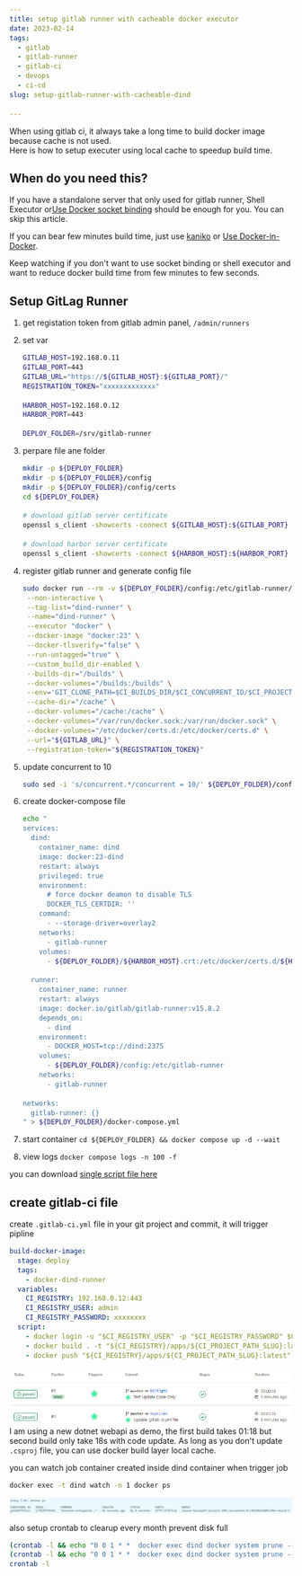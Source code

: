 ```yaml
---
title: setup gitlab runner with cacheable docker executor
date: 2023-02-14
tags:
  - gitlab
  - gitlab-runner
  - gitlab-ci
  - devops
  - ci-cd
slug: setup-gitlab-runner-with-cacheable-dind

---
```


When using gitlab ci, it always take a long time to build docker image because cache is not used.  
Here is how to setup executer using local cache to speedup build time.

<!-- more -->

## When do you need this?

If you have a standalone server that only used for gitlab runner, Shell Executor or[Use Docker socket binding](https://docs.gitlab.com/ee/ci/docker/using_docker_build.html#use-docker-socket-binding) should be enough for you. You can skip this article.

If you can bear few minutes build time, just use [kaniko](https://docs.gitlab.com/ee/ci/docker/using_kaniko.html) or [Use Docker-in-Docker](https://docs.gitlab.com/ee/ci/docker/using_docker_build.html#use-docker-in-docker).

Keep watching if you don't want to use socket binding or shell executor and want to reduce docker build time from few minutes to few seconds.

## Setup GitLag Runner

1. get registation token from gitlab admin panel, `/admin/runners`

2. set var

   ```bash
   GITLAB_HOST=192.168.0.11
   GITLAB_PORT=443
   GITLAB_URL="https://${GITLAB_HOST}:${GITLAB_PORT}/"
   REGISTRATION_TOKEN="xxxxxxxxxxxxx"

   HARBOR_HOST=192.168.0.12
   HARBOR_PORT=443

   DEPLOY_FOLDER=/srv/gitlab-runner
   ```

3. perpare file ane folder

   ```bash
   mkdir -p ${DEPLOY_FOLDER}
   mkdir -p ${DEPLOY_FOLDER}/config
   mkdir -p ${DEPLOY_FOLDER}/config/certs
   cd ${DEPLOY_FOLDER}

   # download gitlab server certificate
   openssl s_client -showcerts -connect ${GITLAB_HOST}:${GITLAB_PORT} < /dev/null 2>/dev/null | sudo openssl x509 -outform PEM > ${DEPLOY_FOLDER}/config/certs/${GITLAB_HOST}.crt

   # download harbor server certificate
   openssl s_client -showcerts -connect ${HARBOR_HOST}:${HARBOR_PORT} < /dev/null 2>/dev/null | sudo openssl x509 -outform PEM > ${DEPLOY_FOLDER}/${HARBOR_HOST}.crt
   ```

4. register gitlab runner and generate config file

   ```bash
   sudo docker run --rm -v ${DEPLOY_FOLDER}/config:/etc/gitlab-runner/ docker.io/gitlab/gitlab-runner:v15.8.2 register \
    --non-interactive \
    --tag-list="dind-runner" \
    --name="dind-runner" \
    --executor "docker" \
    --docker-image "docker:23" \
    --docker-tlsverify="false" \
    --run-untagged="true" \
    --custom_build_dir-enabled \
    --builds-dir="/builds" \
    --docker-volumes="/builds:/builds" \
    --env='GIT_CLONE_PATH=$CI_BUILDS_DIR/$CI_CONCURRENT_ID/$CI_PROJECT_NAME' \
    --cache-dir="/cache" \
    --docker-volumes="/cache:/cache" \
    --docker-volumes="/var/run/docker.sock:/var/run/docker.sock" \
    --docker-volumes="/etc/docker/certs.d:/etc/docker/certs.d" \
    --url="${GITLAB_URL}" \
    --registration-token="${REGISTRATION_TOKEN}"
   ```

5. update concurrent to 10

   ```bash
   sudo sed -i 's/concurrent.*/concurrent = 10/' ${DEPLOY_FOLDER}/config/config.toml
   ```

6. create docker-compose file

   ```bash
   echo "
   services:
     dind:
       container_name: dind
       image: docker:23-dind
       restart: always
       privileged: true
       environment:
         # force docker deamon to disable TLS
         DOCKER_TLS_CERTDIR: ''
       command:
         - --storage-driver=overlay2
       networks:
         - gitlab-runner
       volumes:
         - ${DEPLOY_FOLDER}/${HARBOR_HOST}.crt:/etc/docker/certs.d/${HARBOR_HOST}/ca.crt

     runner:
       container_name: runner
       restart: always
       image: docker.io/gitlab/gitlab-runner:v15.8.2
       depends_on:
         - dind
       environment:
         - DOCKER_HOST=tcp://dind:2375
       volumes:
         - ${DEPLOY_FOLDER}/config:/etc/gitlab-runner
       networks:
         - gitlab-runner

   networks:
     gitlab-runner: {}
   " > ${DEPLOY_FOLDER}/docker-compose.yml
   ```

7. start container `cd ${DEPLOY_FOLDER} && docker compose up -d --wait`
8. view logs `docker compose logs -n 100 -f`

you can download [single script file here]("/blog/setup_gitlab_runner/setup_gitlab_runner.sh")

## create gitlab-ci file

create `.gitlab-ci.yml` file in your git project and commit, it will trigger pipline

```yaml
build-docker-image:
  stage: deploy
  tags:
    - docker-dind-runner
  variables:
    CI_REGISTRY: 192.168.0.12:443
    CI_REGISTRY_USER: admin
    CI_REGISTRY_PASSWORD: xxxxxxxx
  script:
    - docker login -u "$CI_REGISTRY_USER" -p "$CI_REGISTRY_PASSWORD" $CI_REGISTRY
    - docker build . -t "${CI_REGISTRY}/apps/${CI_PROJECT_PATH_SLUG}:latest" --build-arg BUILDKIT_INLINE_CACHE=1
    - docker push "${CI_REGISTRY}/apps/${CI_PROJECT_PATH_SLUG}:latest"
```

![](setup_gitlab_runner/gitlab_pipline_result.png)
I am using a new dotnet webapi as demo, the first build takes 01:18 but second build only take 18s with code update. As long as you don't update `.csproj` file, you can use docker build layer local cache.

you can watch job container created inside dind container when trigger job

```bash
docker exec -t dind watch -n 1 docker ps
```

![](setup_gitlab_runner/dind_docker_ps.png)

also setup crontab to clearup every month prevent disk full

```bash
(crontab -l && echo "0 0 1 * *  docker exec dind docker system prune --all --force --filter 'until=168h'") | crontab -
(crontab -l && echo "0 0 1 * *  docker exec dind docker system prune --all --force --volumes") | crontab -
crontab -l
```
